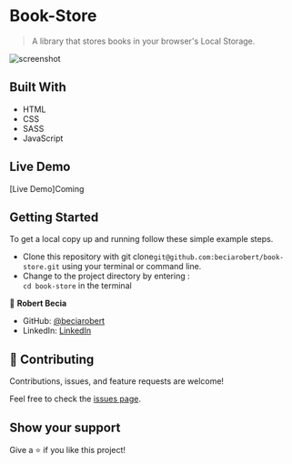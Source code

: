 
# Book-Store

> A library that stores books in your browser's Local Storage.

![screenshot](.images/screenshot.png)

## Built With

- HTML
- CSS
- SASS
- JavaScript
## Live Demo

[Live Demo]Coming

## Getting Started

To get a local copy up and running follow these simple example steps.

- Clone this repository with git clone```git@github.com:beciarobert/book-store.git``` using your terminal or command line.
- Change to the project directory by entering : <br>
```cd book-store``` in the terminal

👤 **Robert Becia**

- GitHub: [@beciarobert](https://github.com/beciarobert)
- LinkedIn: [LinkedIn](https://www.linkedin.com/in/robert-becia-10045b1b4/)


## 🤝 Contributing

Contributions, issues, and feature requests are welcome!

Feel free to check the [issues page](../../issues/).

## Show your support

Give a ⭐️ if you like this project!


